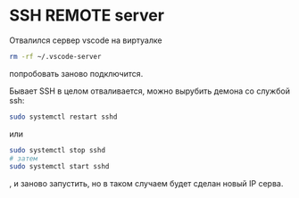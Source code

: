 # SSH REMOTE server

Отвалился сервер vscode на виртуалке

```bash
rm -rf ~/.vscode-server
```

попробовать заново подключится.

Бывает SSH в целом отваливается, можно вырубить демона со службой ssh:

```bash
sudo systemctl restart sshd
```

или

```bash
sudo systemctl stop sshd
# затем
sudo systemctl start sshd
```

, и заново запустить, но в таком случаем будет сделан новый IP серва.
